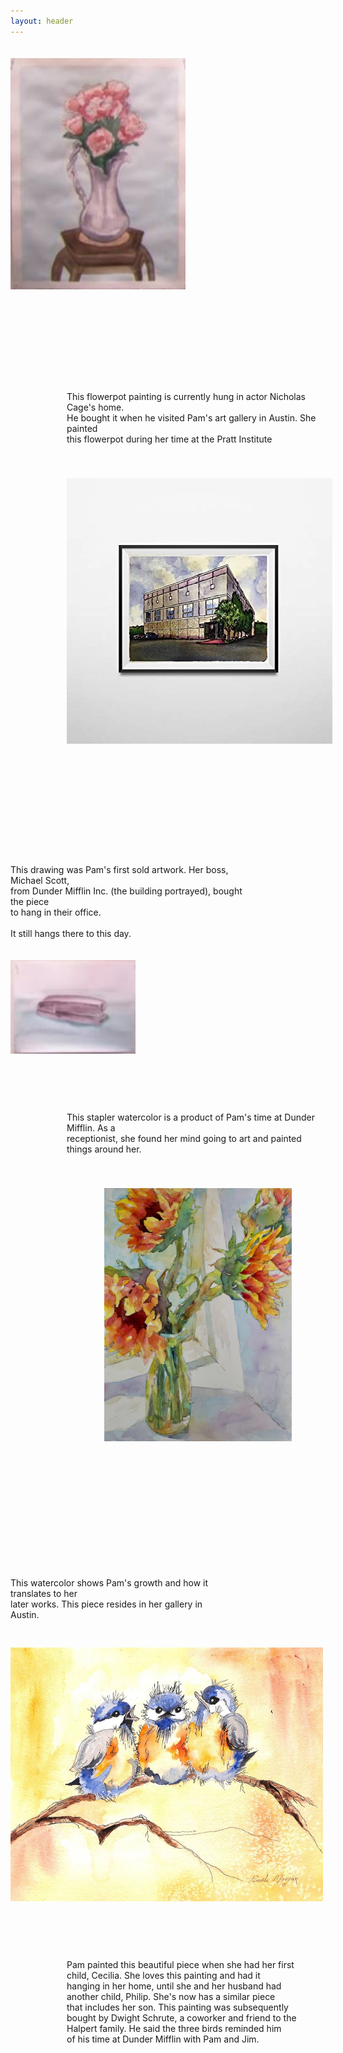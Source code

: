 ```yaml
---
layout: header
---
```


<div id="img3">
  <div class="img-wrap-one">
    <img src="flowerpot.png" alt="Flowerpot Watercolor" style="width:280px;height:370px;margin-right:220px;margin-top:20px"/>
  </div>
  <div class="desc-one">
     <p style="margin-top:160px;margin-left:90px">
     	This flowerpot painting is currently hung in actor Nicholas Cage's home. <br/>
     	He bought it when he visited Pam's art gallery in Austin. She painted 	 <br/>
     	this flowerpot during her time at the Pratt Institute
     </p>
  </div>
</div>



<div id="img4">
  <div class="img-wrap-two">
    <img src="dundermifflin.jpg" alt="Dunder Mifflin Inc. Sketch" style="width:425px;height:425px;margin-left:90px;margin-top:40px"/>
  </div>
  <div class="desc-two">
    <p style="margin-top:190px;margin-right:130px"> 
    	This drawing was Pam's first sold artwork. Her boss, Michael Scott,   <br/>
    	 from Dunder Mifflin Inc. (the building portrayed), bought the piece  <br/>
    	 to hang in their office. 											  <br/>
    	 <br/>
    	 It still hangs there to this day. 
    </p>
  </div>
</div>



<div id="img5">
  <div class="img-wrap-one">
    <img src="stapler.png" alt="Stapler Watercolor" style="width:200px;height:150px;margin-right:260px;margin-top:20px"/>
  </div>
  <div class="desc-one">
     <p style="margin-top:90px;margin-left:90px">
     	This stapler watercolor is a product of Pam's time at Dunder Mifflin. As a   <br/>
     	receptionist, she found her mind going to art and painted things around her. <br/>
     </p>
  </div>
</div>



<div id="img6">
  <div class="img-wrap-two">
    <img src="flowerpot2.jpg" alt="Flowers in Vase Watercolor" style="width:300px;height:405px;margin-left:150px;margin-top:40px"/>
  </div>
  <div class="desc-two">
    <p style="margin-top:215px;margin-right:160px"> 
    	This watercolor shows Pam's growth and how it translates to her <br/>
      later works. This piece resides in her gallery in Austin. <br/>
    </p>
  </div>
</div>



<div id="img7">
  <div class="img-wrap-one">
    <img src="birds.jpg" alt="Three Baby Birds" style="width:500px;height:406px;margin-right:160px;margin-top:30px"/>
  </div>
  <div class="desc-one">
     <p style="margin-top:90px;margin-left:90px">
     	Pam painted this beautiful piece when she had her first      <br/>
     	child, Cecilia. She loves this painting and had it       <br/>
     	hanging in her home, until she and her husband had       <br/>
     	another child, Philip. She's now has a similar piece     <br/>
     	that includes her son. This painting was subsequently    <br/>
     	bought by Dwight Schrute, a coworker and friend to the   <br/>
     	Halpert family. He said the three birds reminded him     <br/>
     	of his time at Dunder Mifflin with Pam and Jim.          <br/>
     </p>
  </div>
</div>



